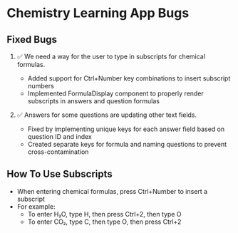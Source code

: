 # Chemistry Learning App Bugs

## Fixed Bugs
1. ✅ We need a way for the user to type in subscripts for chemical formulas.
   - Added support for Ctrl+Number key combinations to insert subscript numbers
   - Implemented FormulaDisplay component to properly render subscripts in answers and question formulas
   
2. ✅ Answers for some questions are updating other text fields.
   - Fixed by implementing unique keys for each answer field based on question ID and index
   - Created separate keys for formula and naming questions to prevent cross-contamination

## How To Use Subscripts
- When entering chemical formulas, press Ctrl+Number to insert a subscript
- For example:
  - To enter H₂O, type H, then press Ctrl+2, then type O
  - To enter CO₂, type C, then type O, then press Ctrl+2